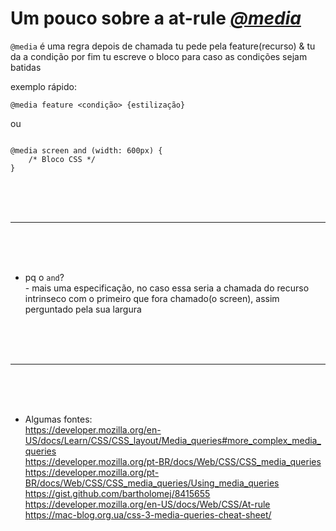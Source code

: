 <h1>Um pouco sobre a at-rule <i><u>@media</u></i></h1>
<code>@media</code> é uma regra
depois de chamada tu pede pela feature(recurso) & tu da a condição
por fim tu escreve o bloco para caso as condições sejam batidas

exemplo rápido:

<code>@media feature <condição> {estilização}</code>

ou

<code>
@media screen and (width: 600px) {
	/* Bloco CSS */
}
</code>

<br><br><br>
<hr>
<br><br><br>

- pq o <code>and</code>? <br>
		- mais uma especificação, no caso essa seria a chamada do recurso intrinseco com o primeiro que fora chamado(o screen), assim perguntado pela sua largura

<br><br><br>
<hr>
<br><br><br>

- Algumas fontes:  
https://developer.mozilla.org/en-US/docs/Learn/CSS/CSS_layout/Media_queries#more_complex_media_queries <br>
https://developer.mozilla.org/pt-BR/docs/Web/CSS/CSS_media_queries <br> 
https://developer.mozilla.org/pt-BR/docs/Web/CSS/CSS_media_queries/Using_media_queries <br>
https://gist.github.com/bartholomej/8415655 <br> 
https://developer.mozilla.org/en-US/docs/Web/CSS/At-rule <br> 
https://mac-blog.org.ua/css-3-media-queries-cheat-sheet/ <br> 